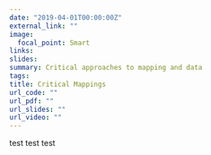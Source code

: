```yaml
---
date: "2019-04-01T00:00:00Z"
external_link: ""
image:
  focal_point: Smart
links:
slides: 
summary: Critical approaches to mapping and data
tags:
title: Critical Mappings
url_code: ""
url_pdf: ""
url_slides: ""
url_video: ""
---
```


test test test
